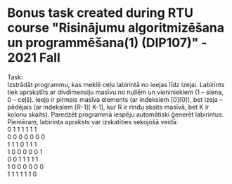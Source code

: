 # Bonus task created during RTU course "Risinājumu algoritmizēšana un programmēšana(1) (DIP107)" - 2021 Fall

Task:<br>
Izstrādāt programmu, kas meklē ceļu labirintā no ieejas līdz izejai. Labirints tiek aprakstīts ar divdimensiju masīvu no
nullēm un vieniniekiem (1 – siena, 0 – ceļš). Ieeja ir pirmais masīva elements (ar indeksiem [0][0]), bet izeja – pēdējais (ar
indeksiem [R-1][ K-1], kur R ir rindu skaits masīvā, bet K ir kolonu skaits). Paredzēt programmā iespēju automātiski ģenerēt
labirintus. Piemēram, labirinta apraksts var izskatīties sekojošā veidā:<br>
0 1 1 1 1 1 1<br>
0 0 0 0 0 0 0<br>
1 1 1 0 1 1 1<br>
1 0 0 0 0 0 1<br>
0 0 1 1 1 1 1<br>
1 0 0 0 0 0 0<br>
1 1 1 1 1 1 0<br>
